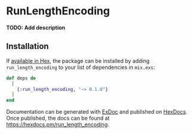 # RunLengthEncoding

**TODO: Add description**

## Installation

If [available in Hex](https://hex.pm/docs/publish), the package can be installed
by adding `run_length_encoding` to your list of dependencies in `mix.exs`:

```elixir
def deps do
  [
    {:run_length_encoding, "~> 0.1.0"}
  ]
end
```

Documentation can be generated with [ExDoc](https://github.com/elixir-lang/ex_doc)
and published on [HexDocs](https://hexdocs.pm). Once published, the docs can
be found at <https://hexdocs.pm/run_length_encoding>.

